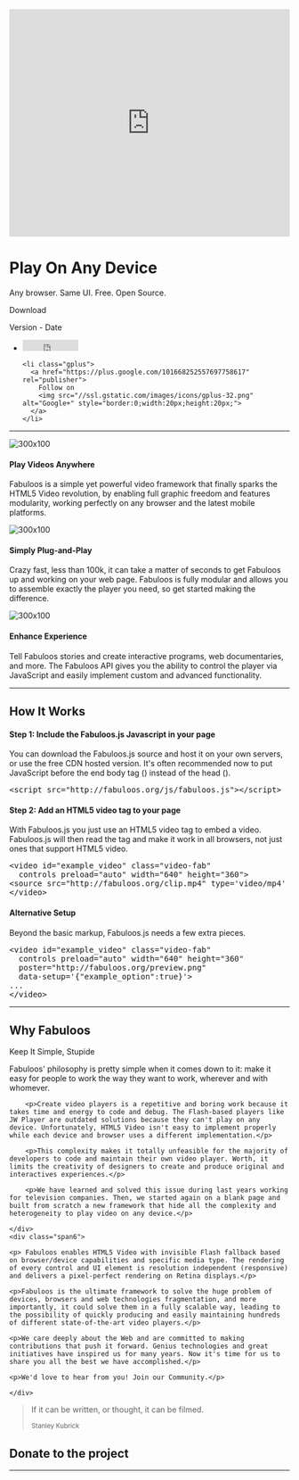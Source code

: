 <iframe src="http://fabuloos.ws/U73ldn" width="100%" height="408" frameborder="0" webkitallowfullscreen mozallowfullscreen msallowfullscreen allowfullscreen></iframe>


<div class="jumbotron">
<div id="download">
  <h1>Play On Any Device</h1>
  <p class="lead">Any browser. Same UI. Free. Open Source. </p>
  <p><a class="btn btn-primary btn-lg" role="button">Download</a></p>
  <p>Version - Date</p>

<ul class="social">
    <li class="twitter">
      <iframe id="twitter-widget-0" scrolling="no" frameborder="0" allowtransparency="true" src="http://platform.twitter.com/widgets/follow_button.1384994725.html#_=1386853116727&amp;id=twitter-widget-0&amp;lang=en&amp;screen_name=_fbjs&amp;show_count=false&amp;show_screen_name=true&amp;size=m" class="twitter-follow-button twitter-follow-button" title="Twitter Follow Button" data-twttr-rendered="true" style="width: 100px; height: 20px;"></iframe>
    </li>

    <li class="gplus">
      <a href="https://plus.google.com/101668252557697758617" rel="publisher">
        Follow on
        <img src="//ssl.gstatic.com/images/icons/gplus-32.png" alt="Google+" style="border:0;width:20px;height:20px;">
      </a>
    </li>

  </ul>

 </div>
</div>

<hr/>


<div class="row-fluid">
	<div class="span4">
		<div class="thumbnail">	<img data-src="holder.js/300x100" alt="300x100" src="http://local.static.fabuloos.org/img/anydevice.png">
			<div class="caption">
				<h4>Play Videos Anywhere</h4>
				<p>Fabuloos is a simple yet powerful video framework that finally sparks the HTML5 Video revolution, by enabling full graphic freedom and features modularity, working perfectly on any browser and the latest mobile platforms.</p>
			</div>
		</div>
	</div>
	<div class="span4">
		<div class="thumbnail">	<img data-src="holder.js/300x100" alt="300x100" src="http://local.static.fabuloos.org/img/plugandplay.png">
			<div class="caption">
				<h4>Simply Plug-and-Play</h4>
				<p>Crazy fast, less than 100k, it can take a matter of seconds to get Fabuloos up and working on your web page. Fabuloos is fully modular and allows you to assemble exactly the player you need, so get started making the difference.</p>
			</div>
		</div>
	</div>
	<div class="span4">
		<div class="thumbnail">	<img data-src="holder.js/300x100" alt="300x100" src="http://local.static.fabuloos.org/img/experience.png">
			<div class="caption">
				<h4>Enhance Experience</h4>
				<p>Tell Fabuloos stories and create interactive programs, web documentaries, and more. The Fabuloos API gives you the ability to control the player via JavaScript and easily implement custom and advanced functionality.</p>
			</div>
		</div>
	</div>

</div>

<hr/>

<h2>How It Works</h2>

<script>

window.addEventListener('load', function (event) { prettyPrint() }, false); 

</script>

<h4>Step 1: Include the Fabuloos.js Javascript in your page</h4>

<p>You can download the Fabuloos.js source and host it on your own servers, or use the free CDN hosted version. It's often recommended now to put JavaScript before the end body tag (</body>) instead of the head (<head>).</p>

<pre class="prettyprint">
&lt;script src="http://fabuloos.org/js/fabuloos.js"&gt;&lt;/script&gt;
</pre>

<h4>Step 2: Add an HTML5 video tag to your page</h4>

<p>With Fabuloos.js you just use an HTML5 video tag to embed a video. Fabuloos.js will then read the tag and make it work in all browsers, not just ones that support HTML5 video.</p>

<pre class="prettyprint">
&lt;video id="example_video" class="video-fab"
  controls preload="auto" width="640" height="360"&gt;
&lt;source src="http://fabuloos.org/clip.mp4" type='video/mp4' /&gt;
&lt;/video&gt;
</pre>

<h4>Alternative Setup</h4>

<p>Beyond the basic markup, Fabuloos.js needs a few extra pieces.</p>

<pre class="prettyprint">
&lt;video id="example_video" class="video-fab"
  controls preload="auto" width="640" height="360"
  poster="http://fabuloos.org/preview.png"
  data-setup='{"example_option":true}'&gt;
...
&lt;/video&gt;
</pre>

<hr />

<h2>Why Fabuloos</h2>

<div class="row-fluid">
	<div class="span6">
		<p class="lead">Keep It Simple, Stupide</p>
	</div>
	<div class="span6"></div>
</div>

<div class="row-fluid">
	<div class="span6">
		<p>Fabuloos' philosophy is pretty simple when it comes down to it: make it easy for people to work the way they want to work, wherever and with whomever.</p>

		<p>Create video players is a repetitive and boring work because it takes time and energy to code and debug. The Flash-based players like JW Player are outdated solutions because they can't play on any device. Unfortunately, HTML5 Video isn't easy to implement properly while each device and browser uses a different implementation.</p>

		<p>This complexity makes it totally unfeasible for the majority of developers to code and maintain their own video player. Worth, it limits the creativity of designers to create and produce original and interactives experiences.</p>

		<p>We have learned and solved this issue during last years working for television companies. Then, we started again on a blank page and built from scratch a new framework that hide all the complexity and heterogeneity to play video on any device.</p>

	</div>
	<div class="span6">

	<p> Fabuloos enables HTML5 Video with invisible Flash fallback based on browser/device capabilities and specific media type. The rendering of every control and UI element is resolution independent (responsive) and delivers a pixel-perfect rendering on Retina displays.</p>
	
	<p>Fabuloos is the ultimate framework to solve the huge problem of devices, browsers and web technologies fragmentation, and more importantly, it could solve them in a fully scalable way, leading to the possibility of quickly producing and easily maintaining hundreds of different state-of-the-art video players.</p>
	
	<p>We care deeply about the Web and are committed to making contributions that push it forward. Genius technologies and great initiatives have inspired us for many years. Now it's time for us to share you all the best we have accomplished.</p>

	<p>We'd love to hear from you! Join our Community.</p>

	</div>

</div>

<div class="row-fluid">
	<div class="span6">
	</div>
	<div class="span6"><blockquote class="pull-right">
  <p>If it can be written, or thought, it can be filmed.</p>
  <small>Stanley Kubrick</small>
</blockquote></div>
</div>




<h2>Donate to the project</h2>

<hr />




